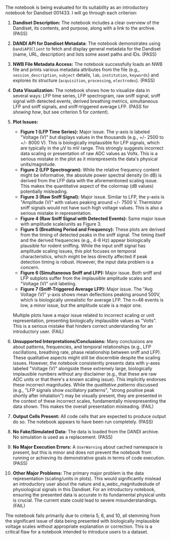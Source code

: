 The notebook is being evaluated for its suitability as an introductory notebook for Dandiset 001433. I will go through each criterion:

1.  **Dandiset Description:** The notebook includes a clear overview of the Dandiset, its contents, and purpose, along with a link to the archive. (PASS)
2.  **DANDI API for Dandiset Metadata:** The notebook demonstrates using `DandiAPIClient` to fetch and display general metadata for the Dandiset (name, URL, description) and lists some asset paths and IDs. (PASS)
3.  **NWB File Metadata Access:** The notebook successfully loads an NWB file and prints various metadata attributes from the file (e.g., `session_description`, `subject` details, `lab`, `institution`, `keywords`) and explores its structure (`acquisition`, `processing`, `electrodes`). (PASS)
4.  **Data Visualization:** The notebook shows how to visualize data in several ways: LFP time series, LFP spectrogram, raw sniff signal, sniff signal with detected events, derived breathing metrics, simultaneous LFP and sniff signals, and sniff-triggered average LFP. (PASS for *showing how*, but see criterion 5 for *content*).
5.  **Plot Issues:**
    *   **Figure 1 (LFP Time Series):** Major issue. The y-axis is labeled "Voltage (V)" but displays values in the thousands (e.g., +/- 2500 to +/- 8000 V). This is biologically implausible for LFP signals, which are typically in the µV to mV range. This strongly suggests incorrect data scaling or presentation of raw ADC values as Volts. This is a serious mistake in the plot as it misrepresents the data's physical units/magnitude.
    *   **Figure 2 (LFP Spectrogram):** While the relative frequency content might be informative, the absolute power spectral density (in dB) is derived from the LFP data with the aforementioned scaling issue. This makes the quantitative aspect of the colormap (dB values) potentially misleading.
    *   **Figure 3 (Raw Sniff Signal):** Major issue. Similar to LFP, the y-axis is "Amplitude (V)" with values peaking around +/- 7500 V. Thermistor sniff signals would not have such high voltage values. This is also a serious mistake in representation.
    *   **Figure 4 (Raw Sniff Signal with Detected Events):** Same major issue with amplitude scale/units as Figure 3.
    *   **Figure 5 (Breathing Period and Frequency):** These plots are derived from the timing of detected peaks in the sniff signal. The timing itself and the derived frequencies (e.g., 4-8 Hz) appear biologically plausible for rodent sniffing. While the input sniff signal has amplitude scaling issues, this plot focuses on temporal characteristics, which might be less directly affected if peak detection timing is robust. However, the input data problem is a concern.
    *   **Figure 6 (Simultaneous Sniff and LFP):** Major issue. Both sniff and LFP subplots suffer from the implausible amplitude scales and "Voltage (V)" unit labeling.
    *   **Figure 7 (Sniff-Triggered Average LFP):** Major issue. The "Avg Voltage (V)" y-axis shows mean deflections peaking around 500V, which is biologically unrealistic for average LFP. The n=46 events is low, a minor issue, but the amplitude scale is a major one.

    Multiple plots have a major issue related to incorrect scaling or unit representation, presenting biologically implausible values as "Volts". This is a serious mistake that hinders correct understanding for an introductory user. (FAIL)

6.  **Unsupported Interpretations/Conclusions:** Many conclusions are about patterns, frequencies, and temporal relationships (e.g., LFP oscillations, breathing rate, phase relationship between sniff and LFP). These qualitative aspects might still be discernible despite the scaling issues. However, the notebook consistently presents data with y-axes labeled "Voltage (V)" alongside these extremely large, biologically implausible numbers without any disclaimer (e.g., that these are raw ADC units or that there's a known scaling issue). This implicitly endorses these incorrect magnitudes. While the *qualitative patterns* discussed (e.g., "LFP signals show oscillatory patterns", "strong positive peak shortly after inhalation") may be visually present, they are presented in the context of these incorrect scales, fundamentally misrepresenting the data shown. This makes the overall presentation misleading. (FAIL)

7.  **Output Cells Present:** All code cells that are expected to produce output do so. The notebook appears to have been run completely. (PASS)
8.  **No Fake/Simulated Data:** The data is loaded from the DANDI archive. No simulation is used as a replacement. (PASS)
9.  **No Major Execution Errors:** A `UserWarning` about cached namespace is present, but this is minor and does not prevent the notebook from running or achieving its demonstrative goals in terms of code execution. (PASS)
10. **Other Major Problems:** The primary major problem is the data representation (scaling/units in plots). This would significantly mislead an introductory user about the nature and a_webc_magnitudestude of physiological signals in this Dandiset. For an introductory notebook, ensuring the presented data is accurate in its fundamental physical units is crucial. The current state could lead to severe misunderstandings. (FAIL)

The notebook fails primarily due to criteria 5, 6, and 10, all stemming from the significant issue of data being presented with biologically implausible voltage scales without appropriate explanation or correction. This is a critical flaw for a notebook intended to introduce users to a dataset.